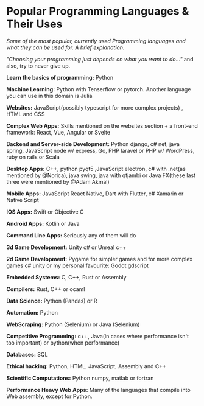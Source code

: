 # Popular Programming Languages & Their Uses
_Some of the most popular, currently used Programming languages and what they can be used for. A brief explanation._

_"Choosing your programming just depends on what you want to do..."_ and also, try to never give up.

**Learn the basics of programming:** Python

**Machine Learning:** Python with Tenserflow or pytorch. Another language you can use in this domain is Julia

**Websites:** JavaScript(possibly typescript for more complex projects) , HTML and CSS

**Complex Web Apps:** Skills mentioned on the websites section +  a front-end framework: React, Vue, Angular or Svelte

**Backend and Server-side Development:** Python django, c# net, java spring, JavaScript node w/ express, Go, PHP laravel or PHP w/ WordPress, ruby on rails or Scala

**Desktop Apps:** C++, python pyqt5 ,JavaScript electron, c# with .net(as mentioned by @Norica),  java swing, java with qtjambi or Java FX(these last three were mentioned by @Adam Akmal)

**Mobile Apps:** JavaScript React Native, Dart with Flutter, c# Xamarin or Native Script

**IOS Apps:** Swift or Objective C

**Android Apps:** Kotlin or Java

**Command Line Apps:** Seriously any of them will do

**3d Game Development:** Unity c# or Unreal c++

**2d Game Development:** Pygame for simpler games and for more complex games c# unity or my personal favourite: Godot gdscript

**Embedded Systems:** C, C++, Rust or Assembly

**Compilers:** Rust, C++  or ocaml

**Data Science:** Python (Pandas) or R

**Automation:** Python

**WebScraping:** Python (Selenium) or Java (Selenium)

**Competitive Programming:** c++, Java(in cases where performance isn't too important) or python(when performance)

**Databases:** SQL

**Ethical hacking:** Python, HTML, JavaScript, Assembly and C++

**Scientific Computations:** Python numpy,  matlab or fortran

**Performance Heavy Web Apps:** Many of the languages that compile into Web assembly, except for Python.
